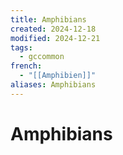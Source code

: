 ```yaml
---
title: Amphibians
created: 2024-12-18
modified: 2024-12-21
tags:
  - gccommon
french:
  - "[[Amphibien]]"
aliases: Amphibians
---
```

# Amphibians
